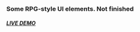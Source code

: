 ### Some RPG-style UI elements. Not finished 
##### [LIVE DEMO](https://nountie.github.io/rpg-ui-kit)
